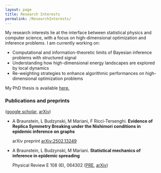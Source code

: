 ```yaml
---
layout: page
title: Research Interests
permalink: /ResearchInterests/
---
```


My research interests lie at the interface between statistical physics and computer science, with a focus on high-dimensional optimization and inference problems. 
I am currently working on:
- Computational and information-theoretic limits of Bayesian inference problems with structured signal
- Understanding how high-dimensional energy landscapes are explored by local dynamics
- Re-weighting strategies to enhance algorithmic performances on high-dimensional optimization problems 

My PhD thesis is available <a href="https://louisebudzynski.github.io/docs/PhDThesis.pdf" target="_blank">here.</a>

### Publications and preprints
([google scholar](https://scholar.google.fr/citations?user=QQtOq2EAAAAJ&hl=fr), [arXiv](https://arxiv.org/search/cond-mat?searchtype=author&query=Budzynski,+L))

* A Braunstein, L Budzynski, M Mariani, F Ricci-Tersenghi. **Evidence of Replica Symmetry Breaking under the Nishimori conditions in epidemic inference on graphs**

  arXiv preprint [arXiv:2502.13249](https://arxiv.org/abs/2502.13249)
* A Braunstein, L Budzynski, M Mariani. **Statistical mechanics of inference in epidemic spreading**

  Physical Review E 108 (6), 064302 ([PRE](https://journals.aps.org/pre/abstract/10.1103/PhysRevE.108.064302), [arXiv](https://arxiv.org/abs/2304.06538))
